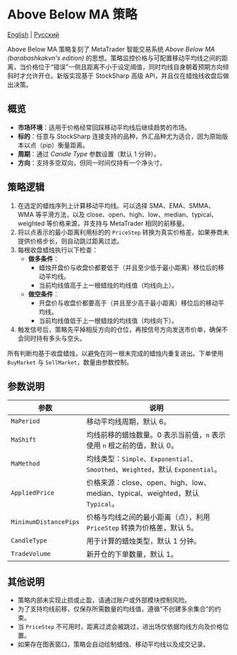 # Above Below MA 策略
[English](README.md) | [Русский](README_ru.md)

Above Below MA 策略复刻了 MetaTrader 智能交易系统 *Above Below MA (barabashkakvn's edition)* 的思想。策略监控价格与可配置移动平均线之间的距离，当价格位于“错误”一侧且距离不小于设定阈值，同时均线自身朝着预期方向倾斜时才允许开仓。新版实现基于 StockSharp 高级 API，并且仅在蜡烛线收盘后做出决策。

## 概览

- **市场环境**：适用于价格经常回踩移动平均线后继续趋势的市场。
- **标的**：任意与 StockSharp 连接支持的品种，外汇品种尤为适合，因为原始版本以点（pip）衡量距离。
- **周期**：通过 *Candle Type* 参数设置（默认 1 分钟）。
- **方向**：支持多空双向，但同一时间仅持有一个净头寸。

## 策略逻辑

1. 在选定的蜡烛序列上计算移动平均线。可以选择 SMA、EMA、SMMA、WMA 等平滑方法，以及 close、open、high、low、median、typical、weighted 等价格来源，并支持与 MetaTrader 相同的前移量。
2. 将以点表示的最小距离利用标的的 `PriceStep` 转换为真实价格差。如果券商未提供价格步长，则自动跳过距离过滤。
3. 每根收盘蜡烛执行以下检查：
   - **做多条件**：
     - 蜡烛开盘价与收盘价都要低于（并且至少低于最小距离）移位后的移动平均线。
     - 当前均线值高于上一根蜡烛的均线值（均线向上）。
   - **做空条件**：
     - 开盘价与收盘价都要高于（并且至少高于最小距离）移位后的移动平均线。
     - 当前均线值低于上一根蜡烛的均线值（均线向下）。
4. 触发信号后，策略先平掉相反方向的仓位，再按信号方向发送市价单，确保不会同时持有多头与空头。

所有判断均基于收盘蜡烛，以避免在同一根未完成的蜡烛内重复进出。下单使用 `BuyMarket` 与 `SellMarket`，数量由参数控制。

## 参数说明

| 参数 | 说明 |
|------|------|
| `MaPeriod` | 移动平均线周期，默认 6。|
| `MaShift` | 均线前移的蜡烛数量。0 表示当前值，`n` 表示使用 `n` 根之前的值，默认 0。|
| `MaMethod` | 均线类型：`Simple`、`Exponential`、`Smoothed`、`Weighted`，默认 `Exponential`。|
| `AppliedPrice` | 价格来源：close、open、high、low、median、typical、weighted，默认 `Typical`。|
| `MinimumDistancePips` | 价格与均线之间的最小距离（点），利用 `PriceStep` 转换为价格差，默认 5。|
| `CandleType` | 用于计算的蜡烛类型，默认 1 分钟。|
| `TradeVolume` | 新开仓的下单数量，默认 1。|

## 其他说明

- 策略内部未实现止损或止盈，请通过账户或外部模块控制风险。
- 为了支持均线前移，仅保存所需数量的均线值，遵循“不创建多余集合”的约束。
- 当 `PriceStep` 不可用时，距离过滤会被跳过，进出场仅依据均线方向及价格位置。
- 如果存在图表窗口，策略会自动绘制蜡烛、移动平均线以及成交记录。
